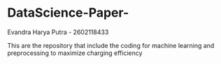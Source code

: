 # DataScience-Paper-
Evandra Harya Putra - 2602118433 


This are the repository that include the coding for machine learning and preprocessing to maximize charging efficiency
